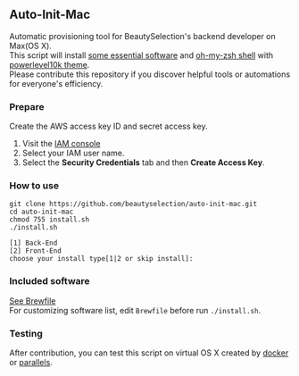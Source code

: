 ## Auto-Init-Mac
Automatic provisioning tool for BeautySelection's backend developer on Max(OS X).  
This script will install [some essential software](https://github.com/im-ian/auto-init-mac/blob/main/common.BrewFile) 
and [oh-my-zsh shell](https://github.com/ohmyzsh/ohmyzsh) with [powerlevel10k theme](https://github.com/romkatv/powerlevel10k).  
Please contribute this repository if you discover helpful tools or automations for everyone's efficiency.

### Prepare
Create the AWS access key ID and secret access key.
1. Visit the [IAM console](https://console.aws.amazon.com/iam/home?#home)
2. Select your IAM user name.
3. Select the **Security Credentials** tab and then **Create Access Key**.

### How to use
```
git clone https://github.com/beautyselection/auto-init-mac.git
cd auto-init-mac
chmod 755 install.sh
./install.sh

[1] Back-End
[2] Front-End
choose your install type[1|2 or skip install]: 
```

### Included software
[See Brewfile](https://github.com/im-ian/auto-init-mac/blob/main/common.BrewFile)  
For customizing software list, edit `Brewfile` before run `./install.sh`.  

### Testing
After contribution, you can test this script on virtual OS X created by [docker](https://github.com/sickcodes/Docker-OSX)
or [parallels](https://www.rallyhealth.com/devops/mac-on-mac-virtualization).
